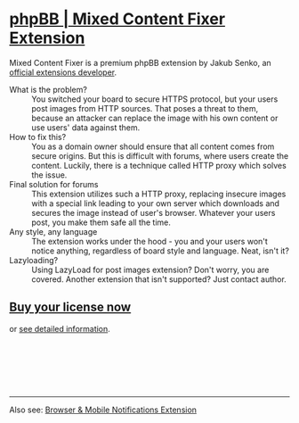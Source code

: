# [phpBB | Mixed Content Fixer Extension](https://phpbb.pro/httpproxy/)

Mixed Content Fixer is a premium phpBB extension by Jakub Senko, an [official extensions developer](https://github.com/orgs/phpbb-extensions/teams/extensions-development-team).

<dl>
  <dt>What is the problem?</dt>
  <dd>You switched your board to secure HTTPS protocol, but your users post images from HTTP sources. That poses a threat to them, because an attacker can replace the image with his own content or use users' data against them.</dd>

  <dt>How to fix this?</dt>
  <dd>You as a domain owner should ensure that all content comes from secure origins. But this is difficult with forums, where users create the content. Luckily, there is a technique called HTTP proxy which solves the issue.</dd>

  <dt>Final solution for forums</dt>
  <dd>This extension utilizes such a HTTP proxy, replacing insecure images with a special link leading to your own server which downloads and secures the image instead of user's browser. Whatever your users post, you make them safe all the time.</dd>

  <dt>Any style, any language</dt>
  <dd>The extension works under the hood - you and your users won't notice anything, regardless of board style and language. Neat, isn't it?</dd>

  <dt>Lazyloading?</dt>
  <dd>Using LazyLoad for post images extension? Don't worry, you are covered. Another extension that isn't supported? Just contact author.</dd>
</dl>

## [Buy your license now](https://phpbb.pro/httpproxy/)
or
[see detailed information](https://phpbb.pro/httpproxy/).

<br />
<br />
<br />
<br />
<br />

-------------
Also see: [Browser & Mobile Notifications Extension](https://senky.github.io/pushnotifications/)
